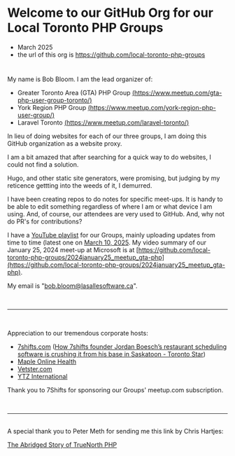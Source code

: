 # Welcome to our GitHub Org for our Local Toronto PHP Groups
- March 2025
- the url of this org is https://github.com/local-toronto-php-groups

#
My name is Bob Bloom. I am the lead organizer of:
- Greater Toronto Area (GTA) PHP Group [(https://www.meetup.com/gta-php-user-group-toronto/)](https://www.meetup.com/gta-php-user-group-toronto/)
- York Region PHP Group [(https://www.meetup.com/york-region-php-user-group/)](https://www.meetup.com/york-region-php-user-group/)
- Laravel Toronto [(https://www.meetup.com/laravel-toronto/)](https://www.meetup.com/laravel-toronto/)

In lieu of doing websites for each of our three groups, I am doing this GitHub organization as a website proxy. 

I am a bit amazed that after searching for a quick way to do websites, I could not find a solution. 

Hugo, and other static site generators, were promising, but judging by my reticence gettting into the weeds of it, I demurred.

I have been creating repos to do notes for specific meet-ups. It is handy to be able to edit something regardless of where I am or what device I am using. And, of course, our attendees are very used to GitHub. And, why not do PR's for contributions? 

I have a [YouTube playlist](https://www.youtube.com/playlist?list=PLXgN_ee2MsFKWqHgS-Pv3Vz515RRAjdLh) for our Groups, mainly uploading updates from time to time (latest one on [March 10, 2025](https://www.youtube.com/watch?v=Vbw3oz5NDZk). My video summary of our January 25, 2024 meet-up at Microsoft is at [https://github.com/local-toronto-php-groups/2024january25_meetup_gta-php](https://github.com/local-toronto-php-groups/2024january25_meetup_gta-php).

My email is "bob.bloom@lasallesoftware.ca". 

<br />
<hr />
<br />

Appreciation to our tremendous corporate hosts:
- [7shifts.com](https://7shifts.com) ([How 7shifts founder Jordan Boesch’s restaurant scheduling software is crushing it from his base in Saskatoon - Toronto Star](https://www.thestar.com/business/how-7shifts-founder-jordan-boesch-s-restaurant-scheduling-software-is-crushing-it-from-his-base/article_0adf3fff-8069-5813-abb5-abf61dee1e0f.html))
- [Maple Online Health](https://getmaple.ca)
- [Vetster.com](https://vetster.com)
- [YTZ International](https://ytz.com)

Thank you to 7Shifts for sponsoring our Groups' meetup.com subscription.

<br />
<hr />
<br />
A special thank you to Peter Meth for sending me this link by  Chris Hartjes:

[The Abridged Story of TrueNorth PHP](https://grumpy-learning.com/blog/2024/11/04/true-north-php/)
